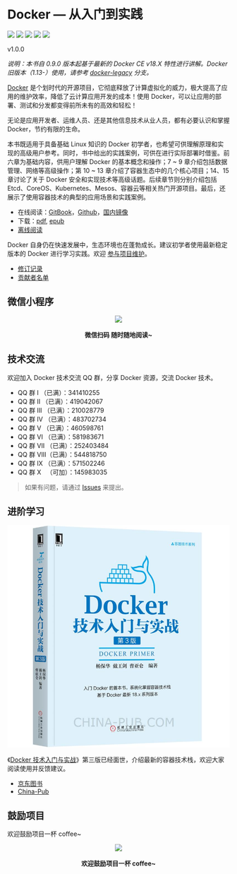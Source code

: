 # Docker — 从入门到实践

[![](https://img.shields.io/github/stars/yeasy/docker_practice.svg?style=social&label=Stars)](https://github.com/yeasy/docker_practice) [![](https://img.shields.io/docker/pulls/yeasy/docker_practice.svg)](https://store.docker.com/community/images/yeasy/docker_practice) [![](https://travis-ci.org/yeasy/docker_practice.svg?branch=master)](https://travis-ci.org/yeasy/docker_practice) [![](https://img.shields.io/github/release/yeasy/docker_practice/all.svg)](https://github.com/yeasy/docker_practice/releases) [![](https://badges.gitter.im/docker_practice/Lobby.svg)](https://gitter.im/docker_practice/Lobby?utm_source=badge&utm_medium=badge&utm_campaign=pr-badge&utm_content=badge)

v1.0.0

*说明：本书自 0.9.0 版本起基于最新的 Docker CE v18.X 特性进行讲解。Docker 旧版本（1.13-）使用，请参考 [docker-legacy](https://github.com/yeasy/docker_practice/tree/docker-legacy) 分支。*

[Docker](http://www.docker.com) 是个划时代的开源项目，它彻底释放了计算虚拟化的威力，极大提高了应用的维护效率，降低了云计算应用开发的成本！使用 Docker，可以让应用的部署、测试和分发都变得前所未有的高效和轻松！

无论是应用开发者、运维人员、还是其他信息技术从业人员，都有必要认识和掌握 Docker，节约有限的生命。

本书既适用于具备基础 Linux 知识的 Docker 初学者，也希望可供理解原理和实现的高级用户参考。同时，书中给出的实践案例，可供在进行实际部署时借鉴。前六章为基础内容，供用户理解 Docker 的基本概念和操作；7 ~ 9 章介绍包括数据管理、网络等高级操作；第 10 ~ 13 章介绍了容器生态中的几个核心项目；14、15 章讨论了关于 Docker 安全和实现技术等高级话题。后续章节则分别介绍包括 Etcd、CoreOS、Kubernetes、Mesos、容器云等相关热门开源项目。最后，还展示了使用容器技术的典型的应用场景和实践案例。

* 在线阅读：[GitBook](https://yeasy.gitbooks.io/docker_practice/content/)，[Github](https://github.com/yeasy/docker_practice/blob/master/SUMMARY.md)，[国内镜像](https://github.com/yeasy/docker_practice/wiki/%E9%A1%B9%E7%9B%AE%E5%9B%BD%E5%86%85%E9%95%9C%E5%83%8F)
* 下载：[pdf](https://github.com/yeasy/docker_practice/wiki/%E4%B8%8B%E8%BD%BD), [epub](https://github.com/yeasy/docker_practice/wiki/%E4%B8%8B%E8%BD%BD)
* [离线阅读](https://github.com/yeasy/docker_practice/wiki/%E7%A6%BB%E7%BA%BF%E9%98%85%E8%AF%BB%E5%8A%9F%E8%83%BD%E8%AF%A6%E8%A7%A3)

Docker 自身仍在快速发展中，生态环境也在蓬勃成长。建议初学者使用最新稳定版本的 Docker 进行学习实践。欢迎 [参与项目维护](CONTRIBUTING.md)。

* [修订记录](CHANGELOG.md)
* [贡献者名单](https://github.com/yeasy/docker_practice/graphs/contributors)

## 微信小程序

<p align="center">
<img width="200" src="https://user-images.githubusercontent.com/16733187/49682252-3ac4c500-faec-11e8-86ab-eafe0139be6b.jpg">
</p>

<p align="center"><strong>微信扫码 随时随地阅读~</strong></p>

## 技术交流
欢迎加入 Docker 技术交流 QQ 群，分享 Docker 资源，交流 Docker 技术。

* QQ 群 I   （已满）：341410255
* QQ 群 II  （已满）：419042067
* QQ 群 III （已满）：210028779
* QQ 群 IV  （已满）：483702734
* QQ 群 V   （已满）：460598761
* QQ 群 VI  （已满）：581983671
* QQ 群 VII （已满）：252403484
* QQ 群 VIII（已满）：544818750
* QQ 群 IX  （已满）：571502246
* QQ 群 X   （可加）：145983035

>如果有问题，请通过 [Issues](https://github.com/yeasy/docker_practice/issues/new/choose) 来提出。

## 进阶学习
![](_images/docker_primer3.png)

《[Docker 技术入门与实战](http://item.jd.com/12453318.html)》第三版已经面世，介绍最新的容器技术栈，欢迎大家阅读使用并反馈建议。

* [京东图书](https://item.jd.com/12453318.html)
* [China-Pub](http://product.china-pub.com/8052127)

## 鼓励项目

欢迎鼓励项目一杯 coffee~

<p align="center">
<img width="200" src="https://github.com/yeasy/docker_practice/raw/master/_images/donate.jpeg">
</p>

<p align="center"><strong>欢迎鼓励项目一杯 coffee~</strong></p>
